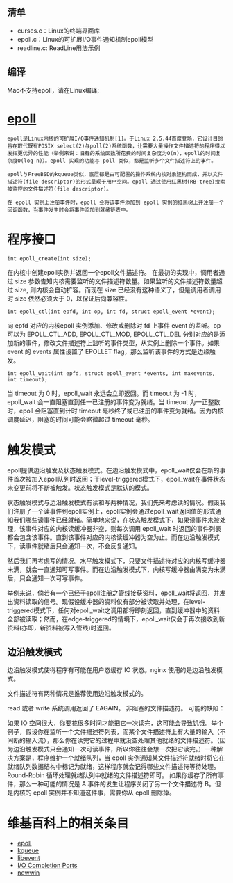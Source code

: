 ## 清单

- curses.c：Linux的终端界面库
- epoll.c：Linux的可扩展I/O事件通知机制epoll模型
- readline.c: ReadLine用法示例

## 编译

Mac不支持epoll，请在Linux编译;

# [epoll](https://zh.wikipedia.org/wiki/Epoll)

```维基百科
epoll是Linux内核的可扩展I/O事件通知机制[1]。于Linux 2.5.44首度登场，它设计目的旨在取代既有POSIX select(2)与poll(2)系统函数，让需要大量操作文件描述符的程序得以发挥更优异的性能（举例来说：旧有的系统函数所花费的时间复杂度为O(n)，epoll的时间复杂度O(log n)）。epoll 实现的功能与 poll 类似，都是监听多个文件描述符上的事件。

epoll与FreeBSD的kqueue类似，底层都是由可配置的操作系统内核对象建构而成，并以文件描述符(file descriptor)的形式呈现于用户空间。epoll 通过使用红黑树(RB-tree)搜索被监控的文件描述符(file descriptor)。

在 epoll 实例上注册事件时，epoll 会将该事件添加到 epoll 实例的红黑树上并注册一个回调函数，当事件发生时会将事件添加到就绪链表中。
```

# 程序接口

    int epoll_create(int size);

在内核中创建epoll实例并返回一个epoll文件描述符。 在最初的实现中，调用者通过 size 参数告知内核需要监听的文件描述符数量。如果监听的文件描述符数量超过 size, 则内核会自动扩容。而现在 size 已经没有这种语义了，但是调用者调用时 size 依然必须大于 0，以保证后向兼容性。

    int epoll_ctl(int epfd, int op, int fd, struct epoll_event *event);
向 epfd 对应的内核epoll 实例添加、修改或删除对 fd 上事件 event 的监听。op 可以为 EPOLL_CTL_ADD, EPOLL_CTL_MOD, EPOLL_CTL_DEL 分别对应的是添加新的事件，修改文件描述符上监听的事件类型，从实例上删除一个事件。如果 event 的 events 属性设置了 EPOLLET flag，那么监听该事件的方式是边缘触发。

    int epoll_wait(int epfd, struct epoll_event *events, int maxevents, int timeout);
当 timeout 为 0 时，epoll_wait 永远会立即返回。而 timeout 为 -1 时，epoll_wait 会一直阻塞直到任一已注册的事件变为就绪。当 timeout 为一正整数时，epoll 会阻塞直到计时 timeout 毫秒终了或已注册的事件变为就绪。因为内核调度延迟，阻塞的时间可能会略微超过 timeout 毫秒。

# 触发模式

epoll提供边沿触发及状态触发模式。在边沿触发模式中，epoll_wait仅会在新的事件首次被加入epoll队列时返回；于level-triggered模式下，epoll_wait在事件状态未变更前将不断被触发。状态触发模式是默认的模式。

状态触发模式与边沿触发模式有读和写两种情况，我们先来考虑读的情况。假设我们注册了一个读事件到epoll实例上，epoll实例会通过epoll_wait返回值的形式通知我们哪些读事件已经就绪。简单地来说，在状态触发模式下，如果读事件未被处理，该事件对应的内核读缓冲器非空，则每次调用 epoll_wait 时返回的事件列表都会包含该事件。直到该事件对应的内核读缓冲器为空为止。而在边沿触发模式下，读事件就绪后只会通知一次，不会反复通知。

然后我们再考虑写的情况。水平触发模式下，只要文件描述符对应的内核写缓冲器未满，就会一直通知可写事件。而在边沿触发模式下，内核写缓冲器由满变为未满后，只会通知一次可写事件。

举例来说，倘若有一个已经于epoll注册之管线接获资料，epoll_wait将返回，并发出资料读取的信号。现假设缓冲器的资料仅有部分被读取并处理，在level-triggered模式下，任何对epoll_wait之调用都将即刻返回，直到缓冲器中的资料全部被读取；然而，在edge-triggered的情境下，epoll_wait仅会于再次接收到新资料(亦即，新资料被写入管线)时返回。


## 边沿触发模式

边沿触发模式使得程序有可能在用户态缓存 IO 状态。nginx 使用的是边沿触发模式。

文件描述符有两种情况是推荐使用边沿触发模式的。

read 或者 write 系统调用返回了 EAGAIN。
非阻塞的文件描述符。
可能的缺陷：

如果 IO 空间很大，你要花很多时间才能把它一次读完，这可能会导致饥饿。举个例子，假设你在监听一个文件描述符列表，而某个文件描述符上有大量的输入（不间断的输入流），那么你在读完它的过程中就没空处理其他就绪的文件描述符。（因为边沿触发模式只会通知一次可读事件，所以你往往会想一次把它读完。）一种解决方案是，程序维护一个就绪队列，当 epoll 实例通知某文件描述符就绪时将它在就绪队列数据结构中标记为就绪，这样程序就会记得哪些文件描述符等待处理。Round-Robin 循环处理就绪队列中就绪的文件描述符即可。
如果你缓存了所有事件，那么一种可能的情况是 A 事件的发生让程序关闭了另一个文件描述符 B。但是内核的 epoll 实例并不知道这件事，需要你从 epoll 删除掉。


# 维基百科上的相关条目

* [epoll](https://zh.wikipedia.org/wiki/Epoll)
* [kqueue](https://zh.wikipedia.org/wiki/Kqueue)
* [libevent](https://zh.wikipedia.org/wiki/Libevent)
* [I/O Completion Ports](https://zh.wikipedia.org/wiki/IOCP)
* [newwin](https://linux.die.net/man/3/newwin)